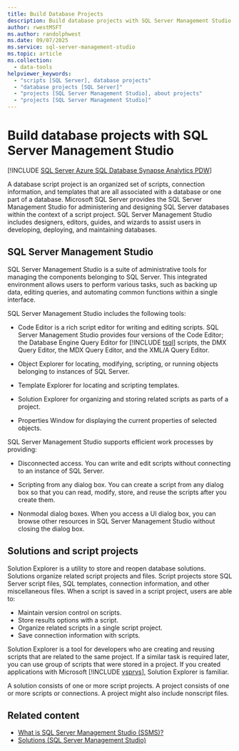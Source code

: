 ```yaml
---
title: Build Database Projects
description: Build database projects with SQL Server Management Studio
author: rwestMSFT
ms.author: randolphwest
ms.date: 09/07/2025
ms.service: sql-server-management-studio
ms.topic: article
ms.collection:
  - data-tools
helpviewer_keywords:
  - "scripts [SQL Server], database projects"
  - "database projects [SQL Server]"
  - "projects [SQL Server Management Studio], about projects"
  - "projects [SQL Server Management Studio]"
---
```


# Build database projects with SQL Server Management Studio

[!INCLUDE [SQL Server Azure SQL Database Synapse Analytics PDW](includes/applies-to-version/sql-asdb-asdbmi-asa-pdw.md)]

A database script project is an organized set of scripts, connection information, and templates that are all associated with a database or one part of a database. Microsoft SQL Server provides the SQL Server Management Studio for administering and designing SQL Server databases within the context of a script project. SQL Server Management Studio includes designers, editors, guides, and wizards to assist users in developing, deploying, and maintaining databases.

## SQL Server Management Studio

SQL Server Management Studio is a suite of administrative tools for managing the components belonging to SQL Server. This integrated environment allows users to perform various tasks, such as backing up data, editing queries, and automating common functions within a single interface.

SQL Server Management Studio includes the following tools:

- Code Editor is a rich script editor for writing and editing scripts. SQL Server Management Studio provides four versions of the Code Editor; the Database Engine Query Editor for [!INCLUDE [tsql](includes/tsql-md.md)] scripts, the DMX Query Editor, the MDX Query Editor, and the XML/A Query Editor.

- Object Explorer for locating, modifying, scripting, or running objects belonging to instances of SQL Server.
- Template Explorer for locating and scripting templates.
- Solution Explorer for organizing and storing related scripts as parts of a project.
- Properties Window for displaying the current properties of selected objects.

SQL Server Management Studio supports efficient work processes by providing:

- Disconnected access. You can write and edit scripts without connecting to an instance of SQL Server.

- Scripting from any dialog box. You can create a script from any dialog box so that you can read, modify, store, and reuse the scripts after you create them.

- Nonmodal dialog boxes. When you access a UI dialog box, you can browse other resources in SQL Server Management Studio without closing the dialog box.

## Solutions and script projects

Solution Explorer is a utility to store and reopen database solutions. Solutions organize related script projects and files. Script projects store SQL Server script files, SQL templates, connection information, and other miscellaneous files. When a script is saved in a script project, users are able to:

- Maintain version control on scripts.
- Store results options with a script.
- Organize related scripts in a single script project.
- Save connection information with scripts.

Solution Explorer is a tool for developers who are creating and reusing scripts that are related to the same project. If a similar task is required later, you can use group of scripts that were stored in a project. If you created applications with Microsoft [!INCLUDE [vsprvs](includes/vsprvs-md.md)], Solution Explorer is familiar.

A solution consists of one or more script projects. A project consists of one or more scripts or connections. A project might also include nonscript files.

## Related content

- [What is SQL Server Management Studio (SSMS)?](sql-server-management-studio-ssms.md)
- [Solutions (SQL Server Management Studio)](solution/solutions-sql-server-management-studio.md)
